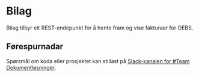 # Bilag
Bilag tilbyr eit REST-endepunkt for å hente fram og vise fakturaar for OEBS.

## Førespurnadar
Spørsmål om koda eller prosjektet kan stillast på [Slack-kanalen for \#Team  Dokumentløsninger](https://nav-it.slack.com/archives/C6W9E5GPJ).